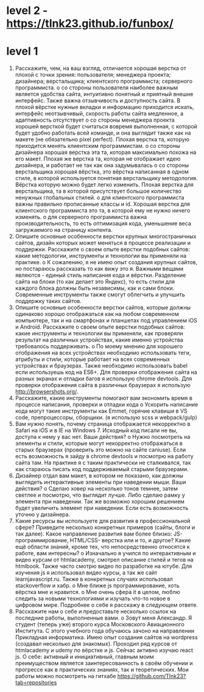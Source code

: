 # level 2 -  https://tlnk23.github.io/funbox/
# level 1

1.	Расскажите, чем, на ваш взгляд, отличается хорошая верстка от плохой с точки зрения: пользователя; менеджера проекта; дизайнера; верстальщика; клиентского программиста; серверного программиста.
o	со стороны пользователя наиболее важным является удобства сайта, интуитивно понятный и приятный внешне интерфейс. Также важна отзывчивость и доступность сайта. В плохой вёрстке нужные вкладки и информацию приходится искать, интерфейс неотзывчивый, скорость работы сайта медленное, а адаптивность отсутствует
o	со стороны менеджера проекта хорошей версткой будет считаться вовремя выполненная, с которой будет удобно работать всей команде, и она выглядит также как на макете (не обязательно pixel perfect). Плохая верстка та, которую приходится менять клиентским программистам.
o	со стороны дизайнера хорошая верстка эта та, которая максимально похожа на его макет. Плохая же верстка та, которая не отображает идею дизайнера, и работает не так как она задумывалась
o	со стороны верстальщика хорошая вёрстка, это вёрстка написанная в одном стиле, в которой используется понятная верстальщику методология. Вёрстка которую можно будет легко изменить. Плохая верстка для верстальщика, та в которой присутствует большое количество ненужных глобальных стилей.
o	для клиентского программиста важны правильно прописанные классы и id. Хорошая верстка для клиентского программиста это та, в которой ему не нужно ничего изменять.
o	для серверного программиста важна производительность, то есть оптимизация кода, уменьшение веса загружаемого на страницу контента.
2.	Опишите основные особенности верстки крупных многостраничных сайтов, дизайн которых может меняться в процессе реализации и поддержки. Расскажите о своем опыте верстки подобных сайтов: какие методологии, инструменты и технологии вы применяли на практике.
o	К сожалению, я не имею опыт создания крупных сайтов, но постараюсь рассказать то как вижу это я. Важными вещами являются - единый стиль написания кода и вёрстки. Разделение сайта на блоки (то как делает это Яндекс), то есть стили для каждого блока должны быть независимы, как и сами блоки. Современные инструменты также смогут облегчить и улучшить поддержку таких сайтов.
3.	Опишите основные особенности верстки сайтов, которые должны одинаково хорошо отображаться как на любом современном компьютере, так и на смартфонах и планшетах под управлением iOS и Android. Расскажите о своем опыте верстки подобных сайтов: какие инструменты и технологии вы применяли, как проверяли результат на различных устройствах, какие именно устройства требовалось поддерживать.
o	По моему мнению для хорошего отображения на всех устройствах необходимо использовать теги, атрибуты и стили, которые работает на всех современных устройствах и браузерах. Также необходимо использовать babel если используешь код на ES6+. Для проверки отображения сайта на разных экранах и отладки багов я использую chrome devtools. Для проверки отображения сайта в различных браузерах я использую http://browsershots.org/.
4.	Расскажите, какие инструменты помогают вам экономить время в процессе написания, проверки и отладки кода
o	Ускорить написание кода могут такие инструменты как Emmet, горячие клавиши в VS code, препроцессоры, сборщики. (я использую scss и webpack/gulp)
5.	Вам нужно понять, почему страница отображается некорректно в Safari на iOS и в IE на Windows 7. Исходный код писали не вы, доступа к нему у вас нет. Ваши действия?
o	Нужно посмотреть на элементы и стили, которые могут некорректно отображаться в старых браузерах (проверить это можно на сайте caniuse). Если есть возможность я зайду в chrome devtools и посмотрю на работу сайта там. На практике я с таким практически не сталкивался, так как стараюсь писать код поддерживаемый старыми браузерами.
6.	Дизайнер отдал вам макет, в котором не показано, как должны выглядеть интерактивные элементы при наведении мыши. Ваши действия?
o	Сделаю ховер на несколько тонов темнее, затем светлее и посмотрю, что выглядит лучше. Либо сделаю рамку у элемента при наведении. Так же возможно хорошим решением будет увеличить элемент при наведении. Если есть возможность уточню у дизайнера.
7.	Какие ресурсы вы используете для развития в профессиональной сфере? Приведите несколько конкретных примеров (сайты, блоги и так далее). Какое направление развития вам более близко: JS-программирование, HTML/CSS- верстка или и то, и другое? Какие ещё области знаний, кроме тех, что непосредственно относятся к работе, вам интересны?
o	Изначально я учился по интерактивным и видео курсам от htmlacademy, смотрел описание стилей и тегов на htmlbook. Также часто смотрю видео по разработке на ютубе. Для изучения js я использовал видео курсы, а так же сайт learnjavascript.ru. Также в конкретных случаях использовал stackoverflow и хабр.
o	Мне ближе js программирование, хоть вёрстка мне и нравится.
o	Мне очень сфера it в целом, люблю следить за новыми технологиями и изучать что-то новое в цифровом мире. Подробнее о себе я расскажу в следующем ответе.
8.	Расскажите нам о себе и предоставьте несколько ссылок на последние работы, выполненные вами.
o	Зовут меня Александр. Я студент (теперь уже) второго курса Московского Авиационного Института. С этого учебного года обучаюсь зачоно на направлении Прикладная информатика. Имею опыт создания сайтов на wordpress (создавал несколько для знакомых). Проходил ряд курсов от htmlacademy и udemy по вёрстке и js. Сейчас активно изучаю react js. О себе: активный и инициативный, главным моим преимуществом является заинтересованность в своём обучении и прогрессе как в практических знаниях, так и теоретических.
Мои работы можно посмотреть на гитхабе https://github.com/Tlnk23?tab=repositories



